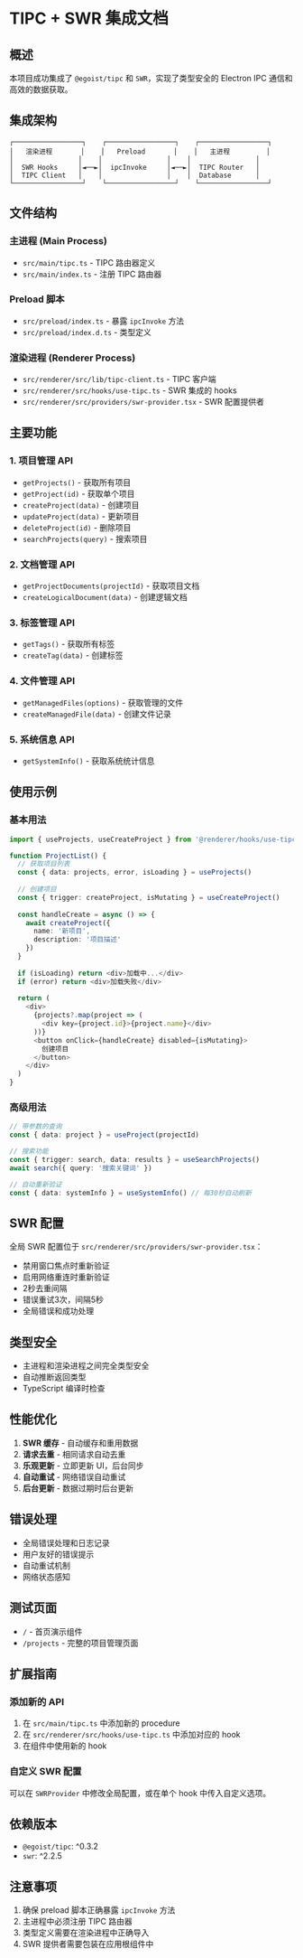 # TIPC + SWR 集成文档

## 概述

本项目成功集成了 `@egoist/tipc` 和 `SWR`，实现了类型安全的 Electron IPC 通信和高效的数据获取。

## 集成架构

```
┌─────────────────┐    ┌─────────────────┐    ┌─────────────────┐
│   渲染进程       │    │   Preload       │    │   主进程         │
│                │    │                │    │                │
│  SWR Hooks     │◄──►│  ipcInvoke     │◄──►│  TIPC Router   │
│  TIPC Client   │    │                │    │  Database      │
└─────────────────┘    └─────────────────┘    └─────────────────┘
```

## 文件结构

### 主进程 (Main Process)
- `src/main/tipc.ts` - TIPC 路由器定义
- `src/main/index.ts` - 注册 TIPC 路由器

### Preload 脚本
- `src/preload/index.ts` - 暴露 `ipcInvoke` 方法
- `src/preload/index.d.ts` - 类型定义

### 渲染进程 (Renderer Process)
- `src/renderer/src/lib/tipc-client.ts` - TIPC 客户端
- `src/renderer/src/hooks/use-tipc.ts` - SWR 集成的 hooks
- `src/renderer/src/providers/swr-provider.tsx` - SWR 配置提供者

## 主要功能

### 1. 项目管理 API
- `getProjects()` - 获取所有项目
- `getProject(id)` - 获取单个项目
- `createProject(data)` - 创建项目
- `updateProject(data)` - 更新项目
- `deleteProject(id)` - 删除项目
- `searchProjects(query)` - 搜索项目

### 2. 文档管理 API
- `getProjectDocuments(projectId)` - 获取项目文档
- `createLogicalDocument(data)` - 创建逻辑文档

### 3. 标签管理 API
- `getTags()` - 获取所有标签
- `createTag(data)` - 创建标签

### 4. 文件管理 API
- `getManagedFiles(options)` - 获取管理的文件
- `createManagedFile(data)` - 创建文件记录

### 5. 系统信息 API
- `getSystemInfo()` - 获取系统统计信息

## 使用示例

### 基本用法

```typescript
import { useProjects, useCreateProject } from '@renderer/hooks/use-tipc'

function ProjectList() {
  // 获取项目列表
  const { data: projects, error, isLoading } = useProjects()
  
  // 创建项目
  const { trigger: createProject, isMutating } = useCreateProject()
  
  const handleCreate = async () => {
    await createProject({
      name: '新项目',
      description: '项目描述'
    })
  }
  
  if (isLoading) return <div>加载中...</div>
  if (error) return <div>加载失败</div>
  
  return (
    <div>
      {projects?.map(project => (
        <div key={project.id}>{project.name}</div>
      ))}
      <button onClick={handleCreate} disabled={isMutating}>
        创建项目
      </button>
    </div>
  )
}
```

### 高级用法

```typescript
// 带参数的查询
const { data: project } = useProject(projectId)

// 搜索功能
const { trigger: search, data: results } = useSearchProjects()
await search({ query: '搜索关键词' })

// 自动重新验证
const { data: systemInfo } = useSystemInfo() // 每30秒自动刷新
```

## SWR 配置

全局 SWR 配置位于 `src/renderer/src/providers/swr-provider.tsx`：

- 禁用窗口焦点时重新验证
- 启用网络重连时重新验证
- 2秒去重间隔
- 错误重试3次，间隔5秒
- 全局错误和成功处理

## 类型安全

- 主进程和渲染进程之间完全类型安全
- 自动推断返回类型
- TypeScript 编译时检查

## 性能优化

1. **SWR 缓存** - 自动缓存和重用数据
2. **请求去重** - 相同请求自动去重
3. **乐观更新** - 立即更新 UI，后台同步
4. **自动重试** - 网络错误自动重试
5. **后台更新** - 数据过期时后台更新

## 错误处理

- 全局错误处理和日志记录
- 用户友好的错误提示
- 自动重试机制
- 网络状态感知

## 测试页面

- `/` - 首页演示组件
- `/projects` - 完整的项目管理页面

## 扩展指南

### 添加新的 API

1. 在 `src/main/tipc.ts` 中添加新的 procedure
2. 在 `src/renderer/src/hooks/use-tipc.ts` 中添加对应的 hook
3. 在组件中使用新的 hook

### 自定义 SWR 配置

可以在 `SWRProvider` 中修改全局配置，或在单个 hook 中传入自定义选项。

## 依赖版本

- `@egoist/tipc`: ^0.3.2
- `swr`: ^2.2.5

## 注意事项

1. 确保 preload 脚本正确暴露 `ipcInvoke` 方法
2. 主进程中必须注册 TIPC 路由器
3. 类型定义需要在渲染进程中正确导入
4. SWR 提供者需要包装在应用根组件中
